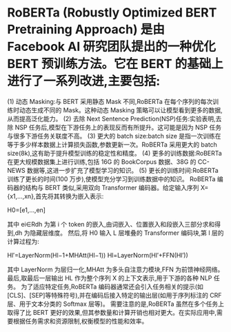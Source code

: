 # RoBERTa (Robustly Optimized BERT Pretraining Approach) 是由 Facebook AI 研究团队提出的一种优化 BERT 预训练方法。它在 BERT 的基础上进行了一系列改进,主要包括:

(1) 动态 Masking:与 BERT 采用静态 Mask 不同,RoBERTa 在每个序列的每次训练时动态生成不同的 Mask。这种动态 Masking 策略可以让模型看到更多的数据,从而提高泛化能力。
(2) 去除 Next Sentence Prediction(NSP)任务:实验表明,去除 NSP 任务后,模型在下游任务上的表现反而有所提升。这可能是因为 NSP 任务与很多下游任务关联度不高。
(3) 更大的 batch size:batch size 是指一次训练在等于多少样本数据上计算损失函数,参数更新一次。RoBERTa 采用更大的 batch size(8k),这有助于提升模型训练的稳定性和精度。
(4) 更多的训练数据:RoBERTa 在更大规模数据集上进行训练,包括 16G 的 BookCorpus 数据、38G 的 CC-NEWS 数据等,这进一步扩充了模型学习的知识。
(5) 更长的训练时间:RoBERTa 训练了更长的时间(100 万步),使模型充分学习到训练数据中的知识。
RoBERTa 编码器的结构与 BERT 类似,采用双向 Transformer 编码器。给定输入序列 X={x1,…,xn},首先将其转换为嵌入表示:

H0=[e1,…,en]

其中 ei∈Rdh 为第 i 个 token 的嵌入,由词嵌入、位置嵌入和段嵌入三部分求和得到,dh 为隐藏层维度。
然后,将 H0 输入 L 层堆叠的 Transformer 编码块,第 l 层的计算过程为:

Hl′=LayerNorm(Hl−1+MHAtt(Hl−1))
Hl=LayerNorm(Hl′+FFN(Hl′))

其中 LayerNorm 为层归一化,MHAtt 为多头自注意力模块,FFN 为前馈神经网络。
最后,取最后一层输出 HL 作为整个序列 X 的上下文表示,用于下游的各种 NLP 任务。
为了适应特定任务,RoBERTa 编码器通常还会引入任务相关的提示(如[CLS]、[SEP]等特殊符号),并在编码后接入特定的输出层(如用于序列标注的 CRF 层、用于文本分类的 Softmax 层等)。
需要注意的是,RoBERTa 虽然在多个任务上取得了比 BERT 更好的效果,但其参数量和计算开销也相对更大。在实际应用中,需要根据任务需求和资源限制,权衡模型的性能和效率。
